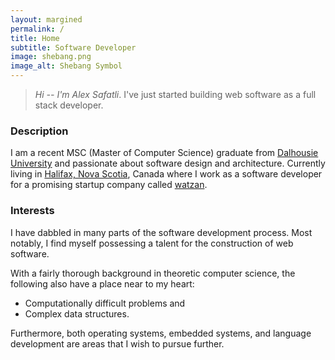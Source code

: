 ```yaml
---
layout: margined
permalink: /
title: Home
subtitle: Software Developer
image: shebang.png
image_alt: Shebang Symbol
---
```


> *Hi -- I'm Alex Safatli*. I've just started building web software as a full stack developer.

### Description

I am a recent MSC (Master of Computer Science) graduate from [Dalhousie University](http://dal.ca) and passionate about software design and architecture. Currently living in [Halifax, Nova Scotia](https://www.google.ca/maps/place/Halifax,+NS/), Canada where I work as a software developer for a promising startup company called [watzan](http://watzan.com/).

### Interests

I have dabbled in many parts of the software development process. Most notably, I find myself possessing a talent for the construction of web software.

With a fairly thorough background in theoretic computer science, the following also have a place near to my heart:

  - Computationally difficult problems and
  - Complex data structures.

Furthermore, both operating systems, embedded systems, and language development are areas that I wish to pursue further.
